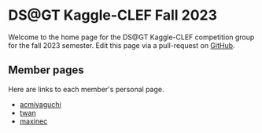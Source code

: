 # DS@GT Kaggle-CLEF Fall 2023

Welcome to the home page for the DS@GT Kaggle-CLEF competition group for the fall 2023 semester.
Edit this page via a pull-request on [GitHub][github].

[github]: https://github.com/dsgt-kaggle-clef/kaggle-clef-fall-2023

## Member pages

Here are links to each member's personal page.

- [acmiyaguchi](./acmiyaguchi)
- [twan](./twan)
- [maxinec](./maxinec)
